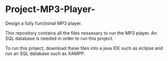 # Project-MP3-Player-
Design a fully functional MP3 player.

This repository contains all the files nessesary to run the MP3 player. An SQL database is needed in order to run this project. 

To run this project, download these files into a java IDE such as eclipse and run an SQL database such as XAMPP. 
